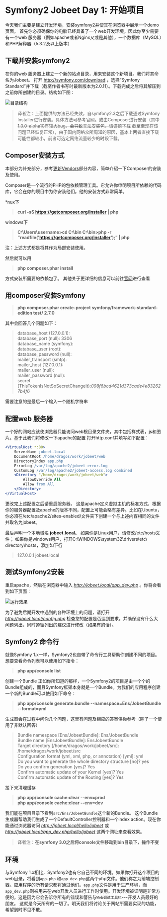 # Symfony2 Jobeet Day 1: 开始项目

今天我们主要是建立开发环境，安装symfony2并使其在浏览器中展示一个demo页面。
首先你必须确保你的电脑已经具备了一个web开发环境。因此你至少需要有一个web 服务器（例如apache或者Nginx又或是其他），一个数据库（MySQL）和PHP解释器（5.3.2及以上版本）

## 下载并安装symfony2

在你的web 服务器上建立一个新的站点目录，用来安装这个新项目。我们将其命名为Jobeet。
打开 http://symfony.com/download ，选择”Symfony Standard”并下载（截至作者书写时最新版本为2.0.11）。下载完成之后将其解压到之前你所创建的目录。结构如下图： 
 
![目录结构](http://www.ens.ro/wp-content/uploads/2012/03/jobeet_screen_001.png)

> 译者注：上面提供的方法已经失效，自symfony2.3之后下载通过Symfony Installer进行安装。具体方法可参考官网。或由Composer进行安装（~~其中1.0.0-alpha10有较大bug，会导致无法安装包，请谨慎下载~~ 截至至现在该问题已经恢复正常），由于国内网络众所周知的原因，基本上两者直接下载可能性都较小，前者可选定网络流量较少的时段下载。

## Composer安装方式
本部分为补充部分，参考[更新Vendors](http://intelligentbee.com/blog/2013/08/07/symfony2-jobeet-day-1-starting-up-the-project/)部分内容，简单介绍一下Composer的安装及使用。

Composer是一个流行的PHP的包依赖管理工具。它允许你申明项目所依赖的代码库，它会在你的项目中为你安装他们。他的安装方式非常简单。

*nux下
> **curl -sS https://getcomposer.org/installer | php**

windows下
> **C:\Users\username>cd C:\bin
C:\bin>php -r "readfile('https://getcomposer.org/installer');" | php**

注：上述方式都是将其作为局部安装使用。

然后就可以用
> **php composer.phar install**

方式安装所需要的依赖包了。
其他关于更详细的信息可以前往[官网](http://docs.phpcomposer.com/)进行查看

## 用composer安装Symfony

> **php composer.phar create-project symfony/framework-standard-edition test/ 2.7.0**

其中会回答几个问题如下：
> database_host (127.0.0.1):  
database_port (null): 3306  
database_name (symfony):  
database_user (root):  
database_password (null):  
mailer_transport (smtp):  
mailer_host (127.0.0.1):  
mailer_user (null):  
mailer_password (null):  
secret (ThisTokenIsNotSoSecretChangeIt):*098f6bcd4621d373cade4e832627b4f6*  

需要注意的是最后一个输入一个随机字符串


## 配置web 服务器

一个好的网站应该使浏览器只能访问web根目录文件夹，其中包括样式表，js和图片。基于此我们将修改一下apache的配置
打开http.conf并填写如下配置：
```apache
<VirtualHost *:80>
    ServerName jobeet.local
    DocumentRoot /home/dragos/work/jobeet/web
    DirectoryIndex app.php
    ErrorLog /var/log/apache2/jobeet-error.log
    CustomLog /var/log/apache2/jobeet-access.log combined
    <Directory "/home/dragos/work/jobeet/web">
        AllowOverride All
        Allow from All
    </Directory>
</VirtualHost>
```

更改完上述配置之后请重启服务器。
这是apache定义虚拟主机的标准方式，根据你的服务器配置及apache的版本不同，配置上可能会略有差异。比如在Ubuntu，你必须在/etc/apache2/sites-enabled/文件夹下创建一个与上述内容相同的文件并取名为jobeet。

最后声明一个本地域名 **jobeet.local**。
如果你是Linux用户，请修改/etc/hosts文件；
如果你是windows用户，打开C:\WINDOWS\system32\drivers\etc\ directory\hosts，添加如下行

> 127.0.0.1 jobeet.local

## 测试Symfony2安装

重启apache，然后在浏览器中输入 *http://jobeet.local/app_dev.php* 。你将会看到如下页面：

![运行效果](http://www.ens.ro/wp-content/uploads/2012/03/jobeet_screen_002.png) 


为了避免后期开发中遇到的各种环境上的问题，请打开 *http://jobeet.local/config.php* 检查您的配置是否达到要求。并确保没有什么大问题列出，同时遵循列出的建议进行修改（如果有的话）。


## Symfony2 命令行
就像Symfony 1.x一样，Symfony2也自带了命令行工具帮助你创建不同的项目。想要查看命令列表可以使用如下指令：

> **php app/console list**

创建一个Bundle
正如你所知道的那样，一个Symfony2的项目是由一个个的Bundle组成的，而且Symfony框架本身就是一个Bundle。为我们的应用程序创建一个新的Bundle可以使用如下命令：

> **php app/console generate:bundle --namespace=Ens/JobeetBundle --format=yml**

生成器会在过程中问你几个问题，这里有问题及相应的答案供你参考（除了一个使用了非默认回答）

> Bundle namespace [Ens/JobeetBundle]: Ens/JobeetBundle  
Bundle name [EnsJobeetBundle]: EnsJobeetBundle  
Target directory [/home/dragos/work/jobeet/src]:  
/home/dragos/work/jobeet/src  
Configuration format (yml, xml, php, or annotation) [yml]: yml  
Do you want to generate the whole directory structure [no]? yes  
Do you confirm generation [yes]? Yes  
Confirm automatic update of your Kernel [yes]? Yes  
Confirm automatic update of the Routing [yes]? Yes  

接下来清理缓存


> **php app/console cache:clear --env=prod  
php app/console cache:clear --env=dev**


我们能在项目目录下看到`src/Ens/JobeetBundle`这个新的Bundle。
这个Bundle生成器帮助我们生成了一个DefaultController控制器和一个index action。现在你能通过浏览器访问 *http://jobeet.local/hello/jobeet* 或 *http://jobeet.local/app_dev.php/hello/jobeet* 这两个网址来查看效果。

>译者注：**在symfony 3.0之后将console文件移动到bin目录下，操作不变**

## 环境
与Symfony 1.x相比，Symfony2也有它自己不同的环境。如果你打开这个项目的web目录，将看到`app.php` 和`app_dev.php`这两个php文件。他们称之为前端控制器。应用程序的所有请求都将通过他们。`app.php`文件是用于生产环境，而`app_dev.php`则被用来在web开发人员进行工作时使用。开发环境被证明是非常方便的，这是因为它会告诉你所有的错误和警告与`Web调试工具栏`---开发人员最好的朋友。
这就是今天所有的一切了。明天我们将讨论关于网站所需要实现的功能，希望到时不见不散。
